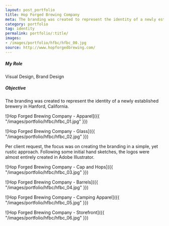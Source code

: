 ```yaml
---
layout: post_portfolio
title: Hop Forged Brewing Company
meta: The branding was created to represent the identity of a newly established brewery in Hanford, California.
category: portfolio
tag: identity
permalink: portfolio/:title/
images: 
- /images/portfolio/hfbc/hfbc_00.jpg
source: http://www.hopforgedbrewing.com/
---
```

##### My Role

Visual Design, Brand Design

##### Objective

The branding was created to represent the identity of a newly established brewery in Hanford, California.

![Hop Forged Brewing Company - Apparel]({{ "/images/portfolio/hfbc/hfbc_01.jpg" }})

![Hop Forged Brewing Company - Glass]({{ "/images/portfolio/hfbc/hfbc_02.jpg" }})

Per client request, the focus was on creating the branding in a simple, yet rustic approach. Following some initial hand sketches, the logos were almost entirely created in Adobe Illustrator.

![Hop Forged Brewing Company - Cap and Hops]({{ "/images/portfolio/hfbc/hfbc_03.jpg" }})

![Hop Forged Brewing Company - Barrels]({{ "/images/portfolio/hfbc/hfbc_04.jpg" }})

![Hop Forged Brewing Company - Camping Apparel]({{ "/images/portfolio/hfbc/hfbc_05.jpg" }})

![Hop Forged Brewing Company - Storefront]({{ "/images/portfolio/hfbc/hfbc_06.jpg" }})